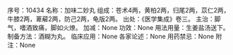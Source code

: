 序号：10434
名称：加味二妙丸
组成：苍术4两，黄柏2两，归尾2两，苡仁2两，牛膝2两，萆薢2两，防己2两，龟版2两。
出处：《医学集成》卷三。
主治：脚气，嗜酒致痛，脚如火燎。
加减：None
功效：None
用法用量：生姜盐汤送下。
制备方法：酒糊为丸。
临床应用：None
各家论述：None
用药禁忌：None
附注：None
